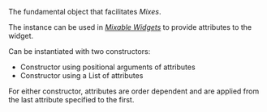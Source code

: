 The fundamental object that facilitates _Mixes_.

The instance can be used in [_Mixable Widgets_](./Mixable%20Widgets-topic.html)
to provide attributes to the widget.

Can be instantiated with two constructors:
- Constructor using positional arguments of attributes
- Constructor using a List of attributes

For either constructor, attributes are order dependent and are
applied from the last attribute specified to the first.
